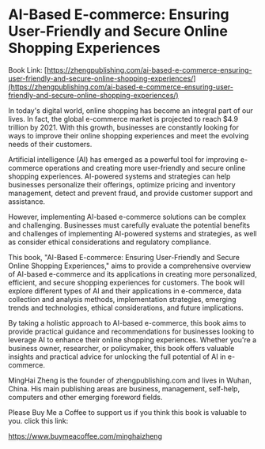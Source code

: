 # AI-Based E-commerce: Ensuring User-Friendly and Secure Online Shopping Experiences

Book Link: [https://zhengpublishing.com/ai-based-e-commerce-ensuring-user-friendly-and-secure-online-shopping-experiences/](https://zhengpublishing.com/ai-based-e-commerce-ensuring-user-friendly-and-secure-online-shopping-experiences/)

In today's digital world, online shopping has become an integral part of our lives. In fact, the global e-commerce market is projected to reach $4.9 trillion by 2021. With this growth, businesses are constantly looking for ways to improve their online shopping experiences and meet the evolving needs of their customers.

Artificial intelligence (AI) has emerged as a powerful tool for improving e-commerce operations and creating more user-friendly and secure online shopping experiences. AI-powered systems and strategies can help businesses personalize their offerings, optimize pricing and inventory management, detect and prevent fraud, and provide customer support and assistance.

However, implementing AI-based e-commerce solutions can be complex and challenging. Businesses must carefully evaluate the potential benefits and challenges of implementing AI-powered systems and strategies, as well as consider ethical considerations and regulatory compliance.

This book, "AI-Based E-commerce: Ensuring User-Friendly and Secure Online Shopping Experiences," aims to provide a comprehensive overview of AI-based e-commerce and its applications in creating more personalized, efficient, and secure shopping experiences for customers. The book will explore different types of AI and their applications in e-commerce, data collection and analysis methods, implementation strategies, emerging trends and technologies, ethical considerations, and future implications.

By taking a holistic approach to AI-based e-commerce, this book aims to provide practical guidance and recommendations for businesses looking to leverage AI to enhance their online shopping experiences. Whether you're a business owner, researcher, or policymaker, this book offers valuable insights and practical advice for unlocking the full potential of AI in e-commerce.

MingHai Zheng is the founder of zhengpublishing.com and lives in Wuhan, China. His main publishing areas are business, management, self-help, computers and other emerging foreword fields.

Please Buy Me a Coffee to support us if you think this book is valuable to you. click this link:

https://www.buymeacoffee.com/minghaizheng
